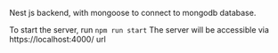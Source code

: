 Nest js backend, with mongoose to connect to mongodb database.

To start the server, run `npm run start`
The server will be accessible via https://localhost:4000/ url
